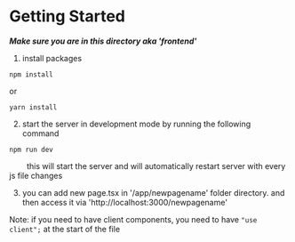 # Getting Started

**_Make sure you are in this directory aka 'frontend'_**

1. install packages

```
npm install
```

or

```
yarn install
```

2. start the server in development mode by running the following command

```
npm run dev
```

&nbsp;&nbsp;&nbsp;&nbsp;&nbsp;&nbsp;&nbsp;&nbsp;this will start the server and will automatically restart server with every js file changes

3. you can add new page.tsx in '/app/newpagename' folder directory. and then access it via 'http://localhost:3000/newpagename'

Note: if you need to have client components, you need to have `"use client";` at the start of the file
